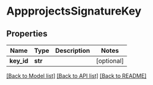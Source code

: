 # AppprojectsSignatureKey

## Properties
Name | Type | Description | Notes
------------ | ------------- | ------------- | -------------
**key_id** | **str** |  | [optional] 

[[Back to Model list]](../README.md#documentation-for-models) [[Back to API list]](../README.md#documentation-for-api-endpoints) [[Back to README]](../README.md)

